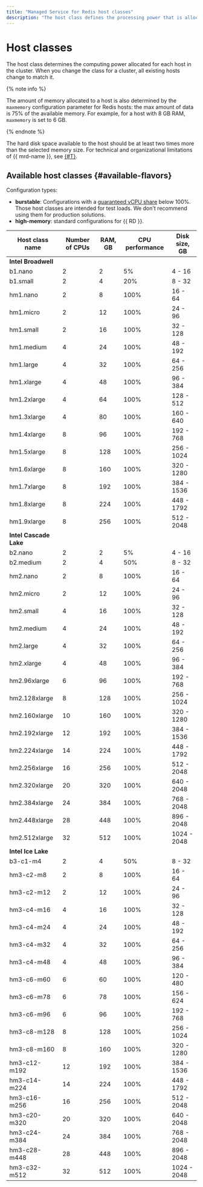 ```yaml
---
title: "Managed Service for Redis host classes"
description: "The host class defines the processing power that is allocated to each host in the Redis cluster. Changing the host class for the cluster changes the characteristics of all hosts already created in it. The memory allocated to the host also determines the maxmemory configuration parameter for Redis hosts - the maximum amount of data equal to 75% of the available memory."
---
```


# Host classes

The host class determines the computing power allocated for each host in the cluster. When you change the class for a cluster, all existing hosts change to match it.

{% note info %}

The amount of memory allocated to a host is also determined by the `maxmemory` configuration parameter for Redis hosts: the max amount of data is 75% of the available memory. For example, for a host with 8 GB RAM, `maxmemory` is set to 6 GB.

{% endnote %}

The hard disk space available to the host should be at least two times more than the selected memory size. For technical and organizational limitations of {{ mrd-name }}, see [{#T}](limits.md).

## Available host classes {#available-flavors}


Configuration types:

* **burstable**: Configurations with a [guaranteed vCPU share](../../compute/concepts/performance-levels.md) below 100%. Those host classes are intended for test loads. We don't recommend using them for production solutions.
* **high-memory**: standard configurations for {{ RD }}.

| Host class name | Number of CPUs | RAM, GB | CPU performance | Disk <br>size, GB |
|-----------------|----------------|---------|-----------------|-------------------|
| **Intel Broadwell**                                                              |
| b1.nano         | 2              | 2       | 5%              | 4 - 16            |
| b1.small        | 2              | 4       | 20%             | 8 - 32            |
| hm1.nano        | 2              | 8       | 100%            | 16 - 64           |
| hm1.micro       | 2              | 12      | 100%            | 24 - 96           |
| hm1.small       | 2              | 16      | 100%            | 32 - 128          |
| hm1.medium      | 4              | 24      | 100%            | 48 - 192          |
| hm1.large       | 4              | 32      | 100%            | 64 - 256          |
| hm1.xlarge      | 4              | 48      | 100%            | 96 - 384          |
| hm1.2xlarge     | 4              | 64      | 100%            | 128 - 512         |
| hm1.3xlarge     | 4              | 80      | 100%            | 160 - 640         |
| hm1.4xlarge     | 8              | 96      | 100%            | 192 - 768         |
| hm1.5xlarge     | 8              | 128     | 100%            | 256 - 1024        |
| hm1.6xlarge     | 8              | 160     | 100%            | 320 - 1280        |
| hm1.7xlarge     | 8              | 192     | 100%            | 384 - 1536        |
| hm1.8xlarge     | 8              | 224     | 100%            | 448 - 1792        |
| hm1.9xlarge     | 8              | 256     | 100%            | 512 - 2048        |
| **Intel Cascade Lake**                                                           |
| b2.nano         | 2              | 2       | 5%              | 4 - 16            |
| b2.medium       | 2              | 4       | 50%             | 8 - 32            |
| hm2.nano        | 2              | 8       | 100%            | 16 - 64           |
| hm2.micro       | 2              | 12      | 100%            | 24 - 96           |
| hm2.small       | 4              | 16      | 100%            | 32 - 128          |
| hm2.medium      | 4              | 24      | 100%            | 48 - 192          |
| hm2.large       | 4              | 32      | 100%            | 64 - 256          |
| hm2.xlarge      | 4              | 48      | 100%            | 96 - 384          |
| hm2.96xlarge    | 6              | 96      | 100%            | 192 - 768         |
| hm2.128xlarge   | 8              | 128     | 100%            | 256 - 1024        |
| hm2.160xlarge   | 10             | 160     | 100%            | 320 - 1280        |
| hm2.192xlarge   | 12             | 192     | 100%            | 384 - 1536        |
| hm2.224xlarge   | 14             | 224     | 100%            | 448 - 1792        |
| hm2.256xlarge   | 16             | 256     | 100%            | 512 - 2048        |
| hm2.320xlarge   | 20             | 320     | 100%            | 640 - 2048        |
| hm2.384xlarge   | 24             | 384     | 100%            | 768 - 2048        |
| hm2.448xlarge   | 28             | 448     | 100%            | 896 - 2048        |
| hm2.512xlarge   | 32             | 512     | 100%            | 1024 - 2048       |
| **Intel Ice Lake**                                                               |
| b3-c1-m4        | 2              | 4       | 50%             | 8 - 32            |
| hm3-c2-m8       | 2              | 8       | 100%            | 16 - 64           |
| hm3-c2-m12      | 2              | 12      | 100%            | 24 - 96           |
| hm3-c4-m16      | 4              | 16      | 100%            | 32 - 128          |
| hm3-c4-m24      | 4              | 24      | 100%            | 48 - 192          |
| hm3-c4-m32      | 4              | 32      | 100%            | 64 - 256          |
| hm3-c4-m48      | 4              | 48      | 100%            | 96 - 384          |
| hm3-c6-m60      | 6              | 60      | 100%            | 120 - 480         |
| hm3-c6-m78      | 6              | 78      | 100%            | 156 - 624         |
| hm3-c6-m96      | 6              | 96      | 100%            | 192 - 768         |
| hm3-c8-m128     | 8              | 128     | 100%            | 256 - 1024        |
| hm3-c8-m160     | 8              | 160     | 100%            | 320 - 1280        |
| hm3-c12-m192    | 12             | 192     | 100%            | 384 - 1536        |
| hm3-c14-m224    | 14             | 224     | 100%            | 448 - 1792        |
| hm3-c16-m256    | 16             | 256     | 100%            | 512 - 2048        |
| hm3-c20-m320    | 20             | 320     | 100%            | 640 - 2048        |
| hm3-c24-m384    | 24             | 384     | 100%            | 768 - 2048        |
| hm3-c28-m448    | 28             | 448     | 100%            | 896 - 2048        |
| hm3-c32-m512    | 32             | 512     | 100%            | 1024 - 2048       |

